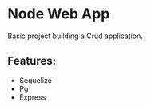 # Node Web App 

Basic project building a Crud application. 

## Features:
- Sequelize
- Pg
- Express

